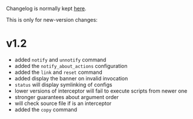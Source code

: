 Changelog is normally kept [here](https://github.com/Cervi-Robotics/interceptor/releases).

This is only for new-version changes:

# v1.2

* added `notify` and `unnotify` command
* added the `notify_about_actions` configuration
* added the `link` and `reset` command
* added display the banner on invalid invocation
* `status` will display symlinking of configs
* lower versions of interceptor will fail to execute scripts from newer one
* stronger guarantees about argument order
* will check source file if is an interceptor
* added the `copy` command
